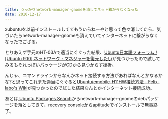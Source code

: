```yaml
---
title: うっかりnetwork-manager-gnomeを消してネット繋がらなくなった
date: 2010-12-17
---
```

xubuntuを以前インストールしててもういらねーやと思って色々消してたら、気づいたらnetwork-manager-gnomeも消えていてインターネットに繋がらなくなったでござる。

とりあえず手元のHT-03Aで適当にぐぐった結果、<a href="https://forums.ubuntulinux.jp/viewtopic.php?id=6441">Ubuntu日本語フォーラム / [Ubuntu 9.10] ネットワーク・マネジャーを復元したい</a>が見つかったので試してみるもそれっぽいパッケージがCDから見つからず挫折。

んじゃ、コマンドラインからなんかネット接続する方法があればなんとかなるかな?と思ってこれまた適当にぐぐると<a href="http://felix-labo.jp/pukiwiki/?Ubuntu%2Femobile-H11HW%E6%8E%A5%E7%B6%9A%E6%96%B9%E6%B3%95">Ubuntu/emobile-H11HW接続方法 - Felix-labo&apos;s Wiki</a>が見つかったので試した結果なんとかインターネット接続成功。

あとは<a href="http://packages.ubuntu.com/"> Ubuntu Packages Search</a>からnetwork-manager-gnomeのdebパッケージを落としてきて、recovery consoleからaptitudeでインストールで無事終了。